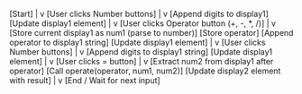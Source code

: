 [Start]
|
v
[User clicks Number buttons]
|
v
[Append digits to display1]
[Update display1 element]
|
v
[User clicks Operator button (+, -, *, /)]
|
v
[Store current display1 as num1 (parse to number)]
[Store operator]
[Append operator to display1 string]
[Update display1 element]
|
v
[User clicks Number buttons]
|
v
[Append digits to display1 string]
[Update display1 element]
|
v
[User clicks = button]
|
v
[Extract num2 from display1 after operator]
[Call operate(operator, num1, num2)]
[Update display2 element with result]
|
v
[End / Wait for next input]
